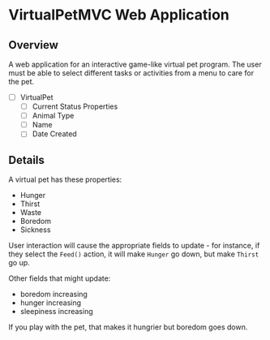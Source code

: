 # VirtualPetMVC Web Application

## Overview
A web application for an interactive game-like virtual pet program. The user must be able to select different tasks or activities from a menu to care for the pet.

- [ ] VirtualPet
  - [ ] Current Status Properties
  - [ ] Animal Type
  - [ ] Name
  - [ ] Date Created

## Details
A virtual pet has these properties:

- Hunger
- Thirst
- Waste
- Boredom
- Sickness

User interaction will cause the appropriate fields to update - for instance, if they select the `Feed()` action, it will make `Hunger` go down, but make `Thirst` go up.

Other fields that might update:
  - boredom increasing
  - hunger increasing
  - sleepiness increasing

If you play with the pet, that makes it hungrier but boredom goes down.
